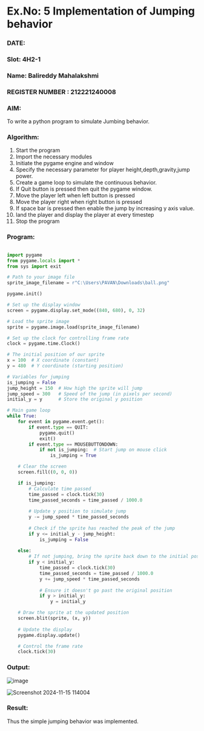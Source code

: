 # Ex.No: 5  Implementation of Jumping behavior 
### DATE:                           
### Slot: 4H2-1
### Name: Balireddy Mahalakshmi
### REGISTER NUMBER : 212221240008

### AIM: 
To write a python program to simulate Jumbing behavior. 
### Algorithm:
1. Start the program
2. Import the necessary modules
3. Initiate the pygame engine and window
4. Specify the necessary parameter for player height,depth,gravity,jump power. 
5. Create a game loop to simulate the continuous behavior.
6. If Quit button is pressed then quit the pygame window.
7. Move the player left when left button is pressed
8. Move the player right when right button is pressed
9. If space bar is pressed then enable the jump by increasing y axis value.
10. land the player and display the player at every timestep
11.  Stop the program
### Program:
```python

import pygame
from pygame.locals import *
from sys import exit

# Path to your image file
sprite_image_filename = r"C:\Users\PAVAN\Downloads\ball.png"

pygame.init()

# Set up the display window
screen = pygame.display.set_mode((840, 680), 0, 32)

# Load the sprite image
sprite = pygame.image.load(sprite_image_filename)

# Set up the clock for controlling frame rate
clock = pygame.time.Clock()

# The initial position of our sprite
x = 100  # X coordinate (constant)
y = 480  # Y coordinate (starting position)

# Variables for jumping
is_jumping = False
jump_height = 150  # How high the sprite will jump
jump_speed = 300   # Speed of the jump (in pixels per second)
initial_y = y      # Store the original y position

# Main game loop
while True:
    for event in pygame.event.get():
        if event.type == QUIT:
            pygame.quit()
            exit()
        if event.type == MOUSEBUTTONDOWN:
            if not is_jumping:  # Start jump on mouse click
                is_jumping = True

    # Clear the screen
    screen.fill((0, 0, 0))

    if is_jumping:
        # Calculate time passed
        time_passed = clock.tick(30)
        time_passed_seconds = time_passed / 1000.0
        
        # Update y position to simulate jump
        y -= jump_speed * time_passed_seconds
        
        # Check if the sprite has reached the peak of the jump
        if y <= initial_y - jump_height:
            is_jumping = False
    
    else:
        # If not jumping, bring the sprite back down to the initial position
        if y < initial_y:
            time_passed = clock.tick(30)
            time_passed_seconds = time_passed / 1000.0
            y += jump_speed * time_passed_seconds
            
            # Ensure it doesn't go past the original position
            if y > initial_y:
                y = initial_y

    # Draw the sprite at the updated position
    screen.blit(sprite, (x, y))
    
    # Update the display
    pygame.display.update()

    # Control the frame rate
    clock.tick(30)
```
### Output:

![image](https://github.com/user-attachments/assets/b956d8e6-43e5-4c01-b6ca-73eb9a3a9d49)

![Screenshot 2024-11-15 114004](https://github.com/user-attachments/assets/ccfd3e22-fa2f-462f-849a-f928105dd1a0)

### Result:
Thus the simple jumping behavior  was implemented.
